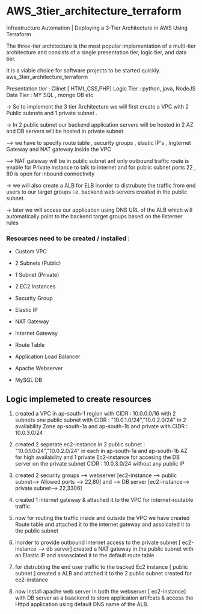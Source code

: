 # AWS_3tier_architecture_terraform

Infrastructure Automation | Deploying a 3-Tier Architecture in AWS Using Terraform

The three-tier architecture is the most popular implementation of a multi-tier architecture and consists of a single presentation tier, logic tier, and data tier.

It is a viable choice for software projects to be started quickly.
aws_3tier_architecture_terraform

Presentation tier : Clinet [ HTML,CSS,PHP]
Logic Tier : python, java, NodeJS
Data Tier : MY SQL , mongo DB etc 

-> So to implement the 3 tier Architecture we will first create a VPC with 2 Public subnets and 1 private subnet .

-> In 2 public subnet our backend application servers will be hosted in 2 AZ and DB servers will be hosted in private subnet 

--> we have to specify route table , security groups , elastic IP's , ingternet Gateway and NAT gateway inside the VPC 

--> NAT gateway will be in public subnet anf only outbound traffic route is enable for Private instance to talk to internet and for public subnet ports 22 , 80 is open for inbound connectivity 

-> we will also create a ALB for ELB inorder to distrubute the traffic from end users to our target groups i.e. backend web servers created in the public subnet. 

-> later we will access our application using DNS URL of the ALB which will automatically point to the backend target groups based on the listerner rules  


### Resources need to be created / installed :

* Custom VPC

* 2 Subnets (Public)

* 1 Subnet (Private)

* 2 EC2 Instances

* Security Group

* Elastic IP

* NAT Gateway

* Internet Gateway

* Route Table

* Application Load Balancer

* Apache Webserver

* MySQL DB

## Logic implemeted to create resources 

1. created a VPC in ap-south-1 region with CIDR : 10.0.0.0/16 with 2 subnets one public subnet with CIDR : "10.0.1.0/24","10.0.2.0/24" in 2 availability Zone ap-south-1a and ap-south-1b and private with CIDR : 10.0.3.0/24 

2. created 2 seperate ec2-instance in 2 public subnet : "10.0.1.0/24","10.0.2.0/24" in each in ap-south-1a and ap-south-1b AZ for high availability and 1 private Ec2-instance for accesing the DB server on the private subnet CIDR : 10.0.3.0/24 without any public IP

3. created 2 security groups --> webserver [ec2-instance --> public subnet--> Allowed ports --> 22,80] and --> DB server [ec2-instance--> private subnet--> 22,3306]

4. created 1 internet gateway & attached it to the VPC for internet-routable traffic

5. now for routing the traffic inside and outside the VPC we have created Route table and attached it to the internet gateway and assoicated it to the public subnet

6. inorder to provide outbound internet access to the private subnet [ ec2-instance --> db server] created a NAT gateway in the public subnet with an Elastic IP and assosciated it to the default route table 

7. for distrubting the end user traffic to the backed Ec2 instance [ public subnet ] created a ALB and attched it to the 2 public subnet created for ec2-instance

8. now install apache web server in both the webserver [ ec2-instance] with DB server as a baackend to store application artifcats & access the Httpd application using default DNS name of the ALB.

